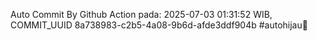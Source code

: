 Auto Commit By Github Action pada: 2025-07-03 01:31:52 WIB, COMMIT_UUID 8a738983-c2b5-4a08-9b6d-afde3ddf904b #autohijau🗿
